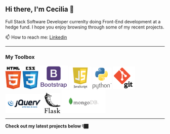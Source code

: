 ## Hi there, I'm Cecilia 👋

Full Stack Software Developer currenlty doing Front-End development at a hedge fund. I hope you enjoy browsing through some of my recent projects. 

📫 How to reach me: [Linkedin](https://www.linkedin.com/in/cecilia-l-91b03919b/)
____

### My Toolbox

<img src="images/html-logo.png" alt="HTML5 Logo" width="50"> <img src="images/css-logo.png" alt="CSS3 Logo" width="50"> <img src="images/bootstrap-logo.png" alt="Bootstrap Logo" width="90"> <img src="images/javascript-logo.png" alt="JavaScript Logo" width="70"> <img src="images/python-logo.png" alt="Python Logo" width="60"> <img src="images/git-logo.png" alt="Git Logo" width="70"> <img src="images/jquery-logo.png" alt="jQuery Logo" width="120">  <img src="images/flask-logo.png" alt="Flask Logo" width="50"> <img src="images/mongodb-logo.png" alt="MongoDB Logo" width="140"> 

____

**Check out my latest projects below 👇🏾**
